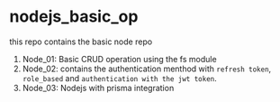 # nodejs_basic_op
this repo contains the basic node repo


1. Node_01: Basic CRUD operation using the fs module
2. Node_02: contains the authentication menthod with `refresh token`, `role_based` and `authentication with the jwt token`.
3. Node_03: Nodejs with prisma integration
